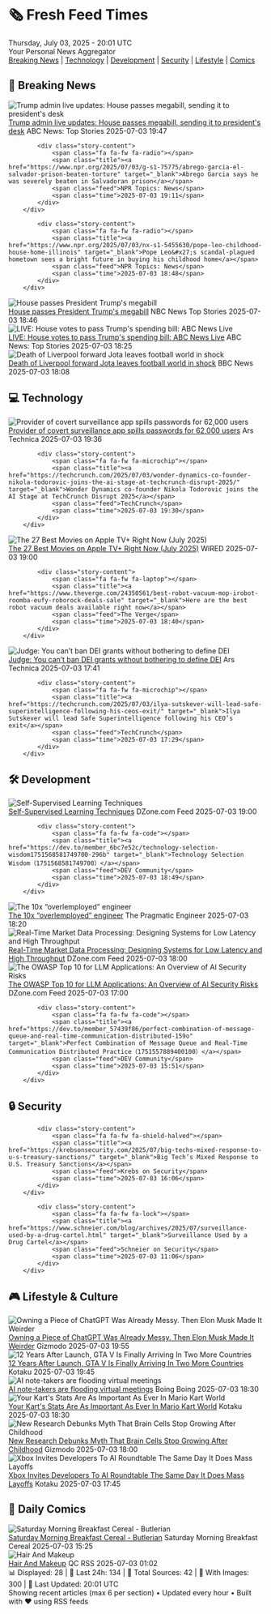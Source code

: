 <!-- Processing 54 RSS feeds at 2025-07-03 20:01:31 UTC -->
<!-- Processing: XKCD -->
<!-- Processing: Penny Arcade -->
<!-- Processing: Garfield -->
<!-- Processing: Cyanide & Happiness -->
<!-- Processing: Questionable Content -->
<!-- Processing: CNN Top Stories -->
<!-- Processing: BBC World News -->
<!-- Processing: BBC Breaking News -->
<!-- Processing: NPR News -->
<!-- Processing: CBC News -->
<!-- Error processing https://rss.cbc.ca/lineup/topstories.xml: The read operation timed out -->
<!-- Processing: Reuters Top News -->
<!-- Processing: ABC News Breaking -->
<!-- Processing: Sky News World -->
<!-- Processing: TechCrunch -->
<!-- Processing: Ars Technica -->
<!-- Processing: WIRED -->
<!-- Processing: Lobsters Python -->
<!-- Processing: Hacker News -->
<!-- Processing: StackOverflow Blog -->
<!-- Processing: It's FOSS -->
<!-- Processing: DistroWatch -->
<!-- Processing: Linux.com -->
<!-- Processing: Red Hat Blog -->
<!-- Processing: Ubuntu Blog -->
<!-- Processing: DZone -->
<!-- Processing: Martin Fowler -->
<!-- Processing: Coding Horror -->
<!-- Processing: The Pragmatic Engineer -->
<!-- Processing: Lifehacker -->
<!-- Processing: Gizmodo -->
<!-- Processing: Kotaku -->
<!-- Processing: Krebs on Security -->
<!-- Processing: Schneier on Security -->
<!-- Generated 11 new posts out of 33 feeds processed -->
<div class="newspaper-header">
    <h1 class="newspaper-title">🗞️ Fresh Feed Times</h1>
    <div class="newspaper-date">Thursday, July 03, 2025 - 20:01 UTC</div>
    <div class="newspaper-subtitle">Your Personal News Aggregator</div>
</div>

<div class="newspaper-nav">
    <a href="#breaking">Breaking News</a> |
    <a href="#tech">Technology</a> |
    <a href="#dev">Development</a> |
    <a href="#security">Security</a> |
    <a href="#lifestyle">Lifestyle</a> |
    <a href="#webcomics">Comics</a>
</div>

<div class="news-section breaking-news" id="breaking">
<h2 class="section-header">🚨 Breaking News</h2>
<div class="stories-container">
<div class="story">
            <img src="https://s.abcnews.com/images/US/house-14-gty-gmh-250703_1751571774339_hpMain_4x3t_384.jpg" alt="Trump admin live updates: House passes megabill, sending it to president&#x27;s desk" class="story-image" loading="lazy" onerror="this.style.display='none'">
            <div class="story-content">
                <span class="fa fa-fw fa-tv"></span>
                <span class="title"><a href="https://abcnews.go.com/US/live-updates/trump-admin-live-updates-senate-begin-big-beautiful/?id=123330663" target="_blank">Trump admin live updates: House passes megabill, sending it to president&#x27;s desk</a></span>
                <span class="feed">ABC News: Top Stories</span>
                <span class="time">2025-07-03 19:47</span>
            </div>
        </div>
<div class="story">
            
            <div class="story-content">
                <span class="fa fa-fw fa-radio"></span>
                <span class="title"><a href="https://www.npr.org/2025/07/03/g-s1-75775/abrego-garcia-el-salvador-prison-beaten-torture" target="_blank">Abrego Garcia says he was severely beaten in Salvadoran prison</a></span>
                <span class="feed">NPR Topics: News</span>
                <span class="time">2025-07-03 19:11</span>
            </div>
        </div>
<div class="story">
            
            <div class="story-content">
                <span class="fa fa-fw fa-radio"></span>
                <span class="title"><a href="https://www.npr.org/2025/07/03/nx-s1-5455630/pope-leo-childhood-house-home-illinois" target="_blank">Pope Leo&#x27;s scandal-plagued hometown sees a bright future in buying his childhood home</a></span>
                <span class="feed">NPR Topics: News</span>
                <span class="time">2025-07-03 18:48</span>
            </div>
        </div>
<div class="story">
            <img src="https://media-cldnry.s-nbcnews.com/image/upload/t_fit_1500w/mpx/2704722219/2025_07/1751568413371_now_daily_b_house_megabill_250703_1920x1080-nrm8sf.jpg" alt="House passes President Trump&#x27;s megabill" class="story-image" loading="lazy" onerror="this.style.display='none'">
            <div class="story-content">
                <span class="fa fa-fw fa-broadcast-tower"></span>
                <span class="title"><a href="https://www.nbcnews.com/now/video/house-passes-president-trump-s-megabill-242669125837" target="_blank">House passes President Trump&#x27;s megabill</a></span>
                <span class="feed">NBC News Top Stories</span>
                <span class="time">2025-07-03 18:46</span>
            </div>
        </div>
<div class="story">
            <img src="https://s.abcnews.com/images/US/abcnewsl2-abc-ml-250107_1736267930623_hpMain_4x3t_384.jpg" alt="LIVE:  House votes to pass Trump&#x27;s spending bill: ABC News Live" class="story-image" loading="lazy" onerror="this.style.display='none'">
            <div class="story-content">
                <span class="fa fa-fw fa-tv"></span>
                <span class="title"><a href="https://abcnews.go.com/Live/video/abcnews-live-41463246" target="_blank">LIVE:  House votes to pass Trump&#x27;s spending bill: ABC News Live</a></span>
                <span class="feed">ABC News: Top Stories</span>
                <span class="time">2025-07-03 18:25</span>
            </div>
        </div>
<div class="story">
            <img src="https://ichef.bbci.co.uk/ace/standard/240/cpsprodpb/bc75/live/9a84f3f0-5839-11f0-960d-e9f1088a89fe.jpg" alt="Death of Liverpool forward Jota leaves football world in shock" class="story-image" loading="lazy" onerror="this.style.display='none'">
            <div class="story-content">
                <span class="fa fa-fw fa-earth-americas"></span>
                <span class="title"><a href="https://www.bbc.com/sport/football/articles/crl05r070wro" target="_blank">Death of Liverpool forward Jota leaves football world in shock</a></span>
                <span class="feed">BBC News</span>
                <span class="time">2025-07-03 18:08</span>
            </div>
        </div>
</div>
</div>
<div class="news-section tech-news" id="tech">
<h2 class="section-header">💻 Technology</h2>
<div class="stories-container">
<div class="story">
            <img src="https://cdn.arstechnica.net/wp-content/uploads/2023/02/getty-surveillance-500x500.jpg" alt="Provider of covert surveillance app spills passwords for 62,000 users" class="story-image" loading="lazy" onerror="this.style.display='none'">
            <div class="story-content">
                <span class="fa fa-fw fa-cog"></span>
                <span class="title"><a href="https://arstechnica.com/security/2025/07/provider-of-covert-surveillance-app-spills-passwords-for-62000-users/" target="_blank">Provider of covert surveillance app spills passwords for 62,000 users</a></span>
                <span class="feed">Ars Technica</span>
                <span class="time">2025-07-03 19:36</span>
            </div>
        </div>
<div class="story">
            
            <div class="story-content">
                <span class="fa fa-fw fa-microchip"></span>
                <span class="title"><a href="https://techcrunch.com/2025/07/03/wonder-dynamics-co-founder-nikola-todorovic-joins-the-ai-stage-at-techcrunch-disrupt-2025/" target="_blank">Wonder Dynamics co-founder Nikola Todorovic joins the AI Stage at TechCrunch Disrupt 2025</a></span>
                <span class="feed">TechCrunch</span>
                <span class="time">2025-07-03 19:30</span>
            </div>
        </div>
<div class="story">
            <img src="https://media.wired.com/photos/683e2aab7563d3dfda7e6119/master/pass/Apple-Movie-Guide-Culture-Bono_Stories_Of_Surrender_Photo_0104.jpg" alt="The 27 Best Movies on Apple TV+ Right Now (July 2025)" class="story-image" loading="lazy" onerror="this.style.display='none'">
            <div class="story-content">
                <span class="fa fa-fw fa-bolt"></span>
                <span class="title"><a href="https://www.wired.com/story/best-apple-tv-plus-movies/" target="_blank">The 27 Best Movies on Apple TV+ Right Now (July 2025)</a></span>
                <span class="feed">WIRED</span>
                <span class="time">2025-07-03 19:00</span>
            </div>
        </div>
<div class="story">
            
            <div class="story-content">
                <span class="fa fa-fw fa-laptop"></span>
                <span class="title"><a href="https://www.theverge.com/24350561/best-robot-vacuum-mop-irobot-roomba-eufy-roborock-deals-sale" target="_blank">Here are the best robot vacuum deals available right now</a></span>
                <span class="feed">The Verge</span>
                <span class="time">2025-07-03 18:40</span>
            </div>
        </div>
<div class="story">
            <img src="https://cdn.arstechnica.net/wp-content/uploads/2025/07/GettyImages-2214393807-500x500.jpg" alt="Judge: You can’t ban DEI grants without bothering to define DEI" class="story-image" loading="lazy" onerror="this.style.display='none'">
            <div class="story-content">
                <span class="fa fa-fw fa-cog"></span>
                <span class="title"><a href="https://arstechnica.com/science/2025/07/doge-told-the-nih-which-grants-to-cancel-with-no-scientific-review/" target="_blank">Judge: You can’t ban DEI grants without bothering to define DEI</a></span>
                <span class="feed">Ars Technica</span>
                <span class="time">2025-07-03 17:41</span>
            </div>
        </div>
<div class="story">
            
            <div class="story-content">
                <span class="fa fa-fw fa-microchip"></span>
                <span class="title"><a href="https://techcrunch.com/2025/07/03/ilya-sutskever-will-lead-safe-superintelligence-following-his-ceos-exit/" target="_blank">Ilya Sutskever will lead Safe Superintelligence following his CEO’s exit</a></span>
                <span class="feed">TechCrunch</span>
                <span class="time">2025-07-03 17:29</span>
            </div>
        </div>
</div>
</div>
<div class="news-section dev-news" id="dev">
<h2 class="section-header">🛠️ Development</h2>
<div class="stories-container">
<div class="story">
            <img src="https://dz2cdn1.dzone.com/thumbnail?fid=18489782&w=600" alt="Self-Supervised Learning Techniques" class="story-image" loading="lazy" onerror="this.style.display='none'">
            <div class="story-content">
                <span class="fa fa-fw fa-newspaper"></span>
                <span class="title"><a href="https://dzone.com/articles/self-supervised-learning-techniques-visual-tracking" target="_blank">Self-Supervised Learning Techniques</a></span>
                <span class="feed">DZone.com Feed</span>
                <span class="time">2025-07-03 19:00</span>
            </div>
        </div>
<div class="story">
            
            <div class="story-content">
                <span class="fa fa-fw fa-code"></span>
                <span class="title"><a href="https://dev.to/member_6bc7e52c/technology-selection-wisdom1751568581749700-296b" target="_blank">Technology Selection Wisdom（1751568581749700）</a></span>
                <span class="feed">DEV Community</span>
                <span class="time">2025-07-03 18:49</span>
            </div>
        </div>
<div class="story">
            <img src="https://substack-post-media.s3.amazonaws.com/public/images/4cbf8b0a-697f-48ab-ab62-9767cba9904b_1890x1052.png" alt="The 10x “overlemployed” engineer" class="story-image" loading="lazy" onerror="this.style.display='none'">
            <div class="story-content">
                <span class="fa fa-fw fa-wrench"></span>
                <span class="title"><a href="https://newsletter.pragmaticengineer.com/p/the-10x-overlemployed-engineer" target="_blank">The 10x “overlemployed” engineer</a></span>
                <span class="feed">The Pragmatic Engineer</span>
                <span class="time">2025-07-03 18:20</span>
            </div>
        </div>
<div class="story">
            <img src="https://dz2cdn1.dzone.com/thumbnail?fid=18487746&w=600" alt="Real-Time Market Data Processing: Designing Systems for Low Latency and High Throughput" class="story-image" loading="lazy" onerror="this.style.display='none'">
            <div class="story-content">
                <span class="fa fa-fw fa-newspaper"></span>
                <span class="title"><a href="https://dzone.com/articles/real-time-market-data-processing-designing-systems" target="_blank">Real-Time Market Data Processing: Designing Systems for Low Latency and High Throughput</a></span>
                <span class="feed">DZone.com Feed</span>
                <span class="time">2025-07-03 18:00</span>
            </div>
        </div>
<div class="story">
            <img src="https://dz2cdn1.dzone.com/thumbnail?fid=18487689&w=600" alt="The OWASP Top 10 for LLM Applications: An Overview of AI Security Risks" class="story-image" loading="lazy" onerror="this.style.display='none'">
            <div class="story-content">
                <span class="fa fa-fw fa-newspaper"></span>
                <span class="title"><a href="https://dzone.com/articles/owasp-top-10-llm-security-risks" target="_blank">The OWASP Top 10 for LLM Applications: An Overview of AI Security Risks</a></span>
                <span class="feed">DZone.com Feed</span>
                <span class="time">2025-07-03 17:00</span>
            </div>
        </div>
<div class="story">
            
            <div class="story-content">
                <span class="fa fa-fw fa-code"></span>
                <span class="title"><a href="https://dev.to/member_57439f86/perfect-combination-of-message-queue-and-real-time-communication-distributed-159o" target="_blank">Perfect Combination of Message Queue and Real-Time Communication Distributed Practice（1751557889400100）</a></span>
                <span class="feed">DEV Community</span>
                <span class="time">2025-07-03 15:51</span>
            </div>
        </div>
</div>
</div>
<div class="news-section security-news" id="security">
<h2 class="section-header">🔒 Security</h2>
<div class="stories-container">
<div class="story">
            
            <div class="story-content">
                <span class="fa fa-fw fa-shield-halved"></span>
                <span class="title"><a href="https://krebsonsecurity.com/2025/07/big-techs-mixed-response-to-u-s-treasury-sanctions/" target="_blank">Big Tech’s Mixed Response to U.S. Treasury Sanctions</a></span>
                <span class="feed">Krebs on Security</span>
                <span class="time">2025-07-03 16:06</span>
            </div>
        </div>
<div class="story">
            
            <div class="story-content">
                <span class="fa fa-fw fa-lock"></span>
                <span class="title"><a href="https://www.schneier.com/blog/archives/2025/07/surveillance-used-by-a-drug-cartel.html" target="_blank">Surveillance Used by a Drug Cartel</a></span>
                <span class="feed">Schneier on Security</span>
                <span class="time">2025-07-03 11:06</span>
            </div>
        </div>
</div>
</div>
<div class="news-section lifestyle-news" id="lifestyle">
<h2 class="section-header">🎮 Lifestyle & Culture</h2>
<div class="stories-container">
<div class="story">
            <img src="https://gizmodo.com/app/uploads/2024/11/openai-rawstory-copyright.jpg" alt="Owning a Piece of ChatGPT Was Already Messy. Then Elon Musk Made It Weirder" class="story-image" loading="lazy" onerror="this.style.display='none'">
            <div class="story-content">
                <span class="fa fa-fw fa-computer"></span>
                <span class="title"><a href="https://gizmodo.com/owning-a-piece-of-chatgpt-was-already-messy-then-elon-musk-made-it-weirder-2000623955" target="_blank">Owning a Piece of ChatGPT Was Already Messy. Then Elon Musk Made It Weirder</a></span>
                <span class="feed">Gizmodo</span>
                <span class="time">2025-07-03 19:55</span>
            </div>
        </div>
<div class="story">
            <img src="https://i.kinja-img.com/image/upload/c_fit,q_80,w_636/22fab34109b1ea2fe14298ebcf417b53.jpg" alt="12 Years After Launch, GTA V Is Finally Arriving In Two More Countries" class="story-image" loading="lazy" onerror="this.style.display='none'">
            <div class="story-content">
                <span class="fa fa-fw fa-gamepad"></span>
                <span class="title"><a href="https://kotaku.com/gta-v-officially-launching-in-saudi-arabia-12-years-aft-1851785628" target="_blank">12 Years After Launch, GTA V Is Finally Arriving In Two More Countries</a></span>
                <span class="feed">Kotaku</span>
                <span class="time">2025-07-03 19:45</span>
            </div>
        </div>
<div class="story">
            <img src="https://i0.wp.com/boingboing.net/wp-content/uploads/2025/07/automaton.jpg?fit=1200%2C905&amp;quality=60&amp;ssl=1" alt="AI note-takers are flooding virtual meetings" class="story-image" loading="lazy" onerror="this.style.display='none'">
            <div class="story-content">
                <span class="fa fa-fw fa-arrow-right"></span>
                <span class="title"><a href="https://boingboing.net/2025/07/03/ai-note-takers-are-flooding-virtual-meetings.html" target="_blank">AI note-takers are flooding virtual meetings</a></span>
                <span class="feed">Boing Boing</span>
                <span class="time">2025-07-03 18:30</span>
            </div>
        </div>
<div class="story">
            <img src="https://i.kinja-img.com/image/upload/c_fit,q_80,w_636/f095301951fd2bd01bbb19a78ebcb5c9.jpg" alt="Your Kart&#x27;s Stats Are As Important As Ever In Mario Kart World" class="story-image" loading="lazy" onerror="this.style.display='none'">
            <div class="story-content">
                <span class="fa fa-fw fa-gamepad"></span>
                <span class="title"><a href="https://kotaku.com/mario-kart-world-kart-best-stats-weight-vehicle-1851785613" target="_blank">Your Kart&#x27;s Stats Are As Important As Ever In Mario Kart World</a></span>
                <span class="feed">Kotaku</span>
                <span class="time">2025-07-03 18:30</span>
            </div>
        </div>
<div class="story">
            <img src="https://gizmodo.com/app/uploads/2025/07/neurons.jpg" alt="New Research Debunks Myth That Brain Cells Stop Growing After Childhood" class="story-image" loading="lazy" onerror="this.style.display='none'">
            <div class="story-content">
                <span class="fa fa-fw fa-computer"></span>
                <span class="title"><a href="https://gizmodo.com/new-research-debunks-myth-that-brain-cells-stop-growing-after-childhood-2000623506" target="_blank">New Research Debunks Myth That Brain Cells Stop Growing After Childhood</a></span>
                <span class="feed">Gizmodo</span>
                <span class="time">2025-07-03 18:00</span>
            </div>
        </div>
<div class="story">
            <img src="https://i.kinja-img.com/image/upload/c_fit,q_80,w_636/a3a6681ee5fca955b11ef7fdf804ee5b.jpg" alt="Xbox Invites Developers To AI Roundtable The Same Day It Does Mass Layoffs" class="story-image" loading="lazy" onerror="this.style.display='none'">
            <div class="story-content">
                <span class="fa fa-fw fa-gamepad"></span>
                <span class="title"><a href="https://kotaku.com/microsoft-gen-ai-idxbox-layoffs-npc-chatgpt-1851785609" target="_blank">Xbox Invites Developers To AI Roundtable The Same Day It Does Mass Layoffs</a></span>
                <span class="feed">Kotaku</span>
                <span class="time">2025-07-03 17:45</span>
            </div>
        </div>
</div>
</div>
<div class="news-section webcomics-section" id="webcomics">
<h2 class="section-header">🎨 Daily Comics</h2>
<div class="stories-container">
<div class="story">
            <img src="https://www.smbc-comics.com/comics/1750828267-20250703.png" alt="Saturday Morning Breakfast Cereal - Butlerian" class="story-image" loading="lazy" onerror="this.style.display='none'">
            <div class="story-content">
                <span class="fa fa-fw fa-smile"></span>
                <span class="title"><a href="https://www.smbc-comics.com/comic/butlerian" target="_blank">Saturday Morning Breakfast Cereal - Butlerian</a></span>
                <span class="feed">Saturday Morning Breakfast Cereal</span>
                <span class="time">2025-07-03 15:25</span>
            </div>
        </div>
<div class="story">
            <img src="http://www.questionablecontent.net/comics/5605.png" alt="Hair And Makeup" class="story-image" loading="lazy" onerror="this.style.display='none'">
            <div class="story-content">
                <span class="fa fa-fw fa-music"></span>
                <span class="title"><a href="http://questionablecontent.net/view.php?comic=5605" target="_blank">Hair And Makeup</a></span>
                <span class="feed">QC RSS</span>
                <span class="time">2025-07-03 01:02</span>
            </div>
        </div>
</div>
</div>

<div class="newspaper-footer">
    <div class="stats">
        📊 Displayed: 28 | 📅 Last 24h: 134 | 📡 Total Sources: 42 | 📸 With Images: 300 |
        🔄 Last Updated: 20:01 UTC
    </div>
    <div class="footer-note">
        Showing recent articles (max 6 per section) • Updated every hour • Built with ❤️ using RSS feeds
    </div>
</div>
